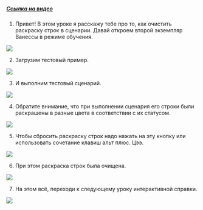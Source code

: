 ﻿##### [Ссылка на видео](https://youtu.be/roHcXxQTb5A)

001. Привет! В этом уроке я расскажу тебе про то, как очистить раскраску строк в сценарии. Давай откроем второй экземпляр Ванессы в режиме обучения.

![](https://vanessa-files.do.bit-erp.ru/Doc/1.2.040.1/MD/Глава02/images/000_КнопкаОчиститьРаскраскуСтрок.png)

002. Загрузим тестовый пример.

![](https://vanessa-files.do.bit-erp.ru/Doc/1.2.040.1/MD/Глава02/images/003_КнопкаОчиститьРаскраскуСтрок.png)

003. И выполним тестовый сценарий.

![](https://vanessa-files.do.bit-erp.ru/Doc/1.2.040.1/MD/Глава02/images/006_КнопкаОчиститьРаскраскуСтрок.png)

004. Обратите внимание, что при выполнении сценария его строки были раскрашены в разные цвета в соответствии с их статусом.

![](https://vanessa-files.do.bit-erp.ru/Doc/1.2.040.1/MD/Глава02/images/009_КнопкаОчиститьРаскраскуСтрок.png)

005. Чтобы сбросить раскраску строк надо нажать на эту кнопку или использовать сочетание клавиш альт плюс. Цээ.

![](https://vanessa-files.do.bit-erp.ru/Doc/1.2.040.1/MD/Глава02/images/015_КнопкаОчиститьРаскраскуСтрок.png)

006. При этом раскраска строк была очищена.

![](https://vanessa-files.do.bit-erp.ru/Doc/1.2.040.1/MD/Глава02/images/021_КнопкаОчиститьРаскраскуСтрок.png)

007. На этом всё, переходи к следующему уроку интерактивной справки.

![](https://vanessa-files.do.bit-erp.ru/Doc/1.2.040.1/MD/Глава02/images/024_КнопкаОчиститьРаскраскуСтрок.png)
